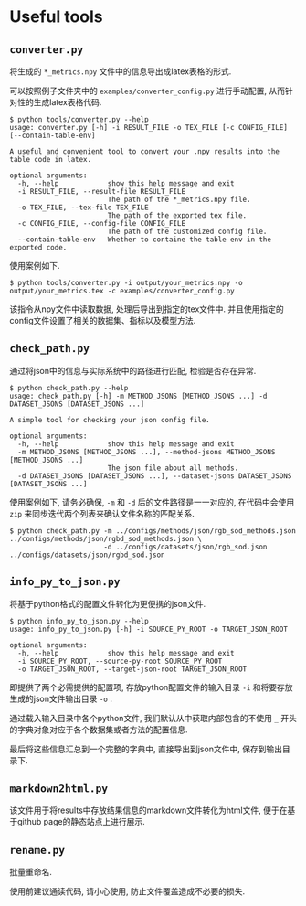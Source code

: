 # Useful tools

## `converter.py`

将生成的 `*_metrics.npy` 文件中的信息导出成latex表格的形式.

可以按照例子文件夹中的 `examples/converter_config.py` 进行手动配置, 从而针对性的生成latex表格代码.

```shell
$ python tools/converter.py --help
usage: converter.py [-h] -i RESULT_FILE -o TEX_FILE [-c CONFIG_FILE] [--contain-table-env]

A useful and convenient tool to convert your .npy results into the table code in latex.

optional arguments:
  -h, --help            show this help message and exit
  -i RESULT_FILE, --result-file RESULT_FILE
                        The path of the *_metrics.npy file.
  -o TEX_FILE, --tex-file TEX_FILE
                        The path of the exported tex file.
  -c CONFIG_FILE, --config-file CONFIG_FILE
                        The path of the customized config file.
  --contain-table-env   Whether to containe the table env in the exported code.
```

使用案例如下.

```shell
$ python tools/converter.py -i output/your_metrics.npy -o output/your_metrics.tex -c examples/converter_config.py
```

该指令从npy文件中读取数据, 处理后导出到指定的tex文件中. 并且使用指定的config文件设置了相关的数据集、指标以及模型方法.

## `check_path.py`

通过将json中的信息与实际系统中的路径进行匹配, 检验是否存在异常.

```shell
$ python check_path.py --help
usage: check_path.py [-h] -m METHOD_JSONS [METHOD_JSONS ...] -d DATASET_JSONS [DATASET_JSONS ...]

A simple tool for checking your json config file.

optional arguments:
  -h, --help            show this help message and exit
  -m METHOD_JSONS [METHOD_JSONS ...], --method-jsons METHOD_JSONS [METHOD_JSONS ...]
                        The json file about all methods.
  -d DATASET_JSONS [DATASET_JSONS ...], --dataset-jsons DATASET_JSONS [DATASET_JSONS ...]
```

使用案例如下, 请务必确保, `-m` 和 `-d` 后的文件路径是一一对应的, 在代码中会使用 `zip` 来同步迭代两个列表来确认文件名称的匹配关系.

```shell
$ python check_path.py -m ../configs/methods/json/rgb_sod_methods.json ../configs/methods/json/rgbd_sod_methods.json \
                       -d ../configs/datasets/json/rgb_sod.json ../configs/datasets/json/rgbd_sod.json
```

## `info_py_to_json.py`

将基于python格式的配置文件转化为更便携的json文件.

```shell
$ python info_py_to_json.py --help
usage: info_py_to_json.py [-h] -i SOURCE_PY_ROOT -o TARGET_JSON_ROOT

optional arguments:
  -h, --help            show this help message and exit
  -i SOURCE_PY_ROOT, --source-py-root SOURCE_PY_ROOT
  -o TARGET_JSON_ROOT, --target-json-root TARGET_JSON_ROOT
```

即提供了两个必需提供的配置项, 存放python配置文件的输入目录 `-i` 和将要存放生成的json文件输出目录 `-o` .

通过载入输入目录中各个python文件, 我们默认从中获取内部包含的不使用 `_` 开头的字典对象对应于各个数据集或者方法的配置信息.

最后将这些信息汇总到一个完整的字典中, 直接导出到json文件中, 保存到输出目录下.

## `markdown2html.py`

该文件用于将results中存放结果信息的markdown文件转化为html文件, 便于在基于github page的静态站点上进行展示.

## `rename.py`

批量重命名.

使用前建议通读代码, 请小心使用, 防止文件覆盖造成不必要的损失.
